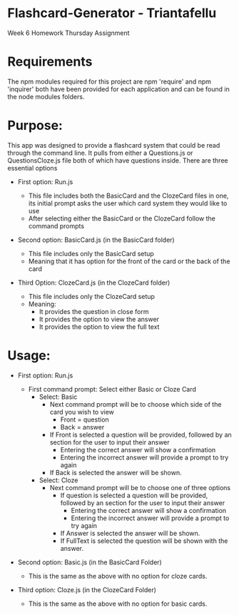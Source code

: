 # Flashcard-Generator - Triantafellu
Week 6 Homework Thursday Assignment

# Requirements
The npm modules required for this project are npm 'require' and npm 'inquirer' both have been provided for each application and can be found in the node modules folders.

# Purpose:
This app was designed to provide a flashcard system that could be read through the command line.  It pulls from either a Questions.js or QuestionsCloze.js file both of which have questions inside.  There are three essential options
- First option: Run.js
    - This file includes both the BasicCard and the ClozeCard files in one, its initial prompt asks the user which card system they would like to use
    - After selecting either the BasicCard or the ClozeCard follow the command prompts 

- Second option: BasicCard.js (in the BasicCard folder)
    - This file includes only the BasicCard setup
    - Meaning that it has option for the front of the card or the back of the card

- Third Option: ClozeCard.js (in the ClozeCard folder)
    - This file includes only the ClozeCard setup
    - Meaning:
        - It provides the question in close form
        - It provides the option to view the answer
        - It provides the option to view the full text

# Usage:
- First option: Run.js
    - First command prompt: Select either Basic or Cloze Card
        - Select: Basic
            - Next command prompt will be to choose which side of the card you wish to view
                - Front = question
                - Back = answer
            - If Front is selected a question will be provided, followed by an section for the user to input their answer
                - Entering the correct answer will show a confirmation
                - Entering the incorrect answer will provide a prompt to try again
            - If Back is selected the answer will be shown.
        - Select: Cloze
            - Next command prompt will be to choose one of three options
                - If question is selected a question will be provided, followed by an section for the user to input their answer
                    - Entering the correct answer will show a confirmation
                    - Entering the incorrect answer will provide a prompt to try again
                - If Answer is selected the answer will be shown.
                - If FullText is selected the question will be shown with the answer.

- Second option: Basic.js (in the BasicCard Folder)
    - This is the same as the above with no option for cloze cards.
    
    
- Third option: Cloze.js (in the ClozeCard Folder)
    - This is the same as the above with no option for basic cards.